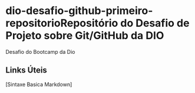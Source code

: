 # dio-desafio-github-primeiro-repositorioRepositório do Desafio de Projeto sobre Git/GitHub da DIO
Desafio do Bootcamp da Dio

## Links Úteis
[Sintaxe Basica Markdown]
